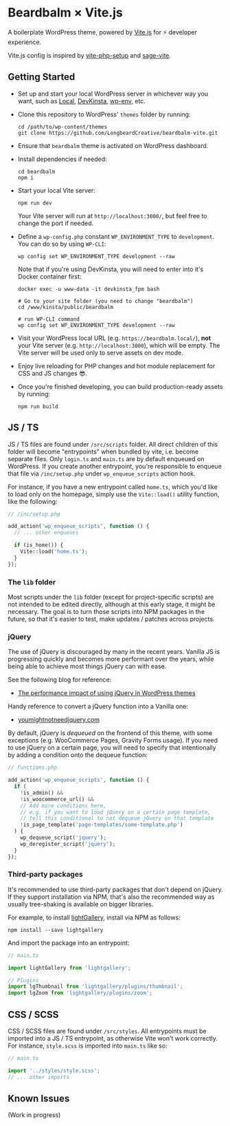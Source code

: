 # Beardbalm &times; Vite.js

A boilerplate WordPress theme, powered by [Vite.js](https://vitejs.dev/) for ⚡️ developer experience.

Vite.js config is inspired by [vite-php-setup](https://github.com/andrefelipe/vite-php-setup) and [sage-vite](https://github.com/8bit-echo/sage-vite).

## Getting Started

- Set up and start your local WordPress server in whichever way you want, such as [Local](https://localwp.com/), [DevKinsta](https://kinsta.com/devkinsta/), [wp-env](https://developer.wordpress.org/block-editor/reference-guides/packages/packages-env/), etc.

- Clone this repository to WordPress' `themes` folder by running:

  ```shell
  cd /path/to/wp-content/themes
  git clone https://github.com/LongbeardCreative/beardbalm-vite.git
  ```

- Ensure that `beardbalm` theme is activated on WordPress dashboard.

- Install dependencies if needed:

  ```shell
  cd beardbalm
  npm i
  ```

- Start your local Vite server:

  ```shell
  npm run dev
  ```

  Your Vite server will run at `http://localhost:3000/`, but feel free to change the port if needed.

- Define a `wp-config.php` constant `WP_ENVIRONMENT_TYPE` to `development`. You can do so by using `WP-CLI`:

  ```shell
  wp config set WP_ENVIRONMENT_TYPE development --raw
  ```

  Note that if you're using DevKinsta, you will need to enter into it's Docker container first:

  ```shell
  docker exec -u www-data -it devkinsta_fpm bash

  # Go to your site folder (you need to change "beardbalm")
  cd /www/kinsta/public/beardbalm

  # run WP-CLI command
  wp config set WP_ENVIRONMENT_TYPE development --raw
  ```

- Visit your WordPress local URL (e.g. `https://beardbalm.local/`), **not** your Vite server (e.g. `http://localhost:3000`), which will be empty. The Vite server will be used only to serve assets on dev mode.

- Enjoy live reloading for PHP changes and hot module replacement for CSS and JS changes 😎.

- Once you're finished developing, you can build production-ready assets by running:

  ```
  npm run build
  ```

## JS / TS

JS / TS files are found under `/src/scripts` folder. All direct children of this folder will become "entrypoints" when bundled by vite, i.e. become separate files. Only `login.ts` and `main.ts` are by default enqueued on WordPress. If you create another entrypoint, you're responsible to enqueue that file via `/inc/setup.php` under `wp_enqueue_scripts` action hook.

For instance, if you have a new entrypoint called `home.ts`, which you'd like to load only on the homepage, simply use the `Vite::load()` utility function, like the following:

```php
// /inc/setup.php

add_action('wp_enqueue_scripts', function () {
  // ... other enqueues

  if (is_home()) {
    Vite::load('home.ts');
  }
});
```

### The `lib` folder

Most scripts under the `lib` folder (except for project-specific scripts) are not intended to be edited directly, although at this early stage, it might be necessary. The goal is to turn those scripts into NPM packages in the future, so that it's easier to test, make updates / patches across projects.

### jQuery

The use of jQuery is discouraged by many in the recent years. Vanilla JS is progressing quickly and becomes more performant over the years, while being able to achieve most things jQuery can with ease.

See the following blog for reference:

- [The performance impact of using jQuery in WordPress themes](https://make.wordpress.org/themes/2021/10/04/the-performance-impact-of-using-jquery-in-wordpress-themes/)

Handy reference to convert a jQuery function into a Vanilla one:

- [youmightnotneedjquery.com](https://youmightnotneedjquery.com/)

By default, jQuery is _dequeued_ on the frontend of this theme, with some exceptions (e.g. WooCommerce Pages, Gravity Forms usage). If you need to use jQuery on a certain page, you will need to specify that intentionally by adding a condition onto the dequeue function:

```php
// functions.php

add_action('wp_enqueue_scripts', function () {
  if (
    !is_admin() &&
    !is_woocommerce_url() &&
    // Add more conditions here,
    // e.g. if you want to load jQuery on a certain page template,
    // tell this conditional to not dequeue jQuery on that template
    !is_page_template('page-templates/some-template.php')
  ) {
    wp_dequeue_script('jquery');
    wp_deregister_script('jquery');
  }
});
```

### Third-party packages

It's recommended to use third-party packages that don't depend on jQuery. If they support installation via NPM, that's also the recommended way as usually tree-shaking is available on bigger libraries.

For example, to install [lightGallery](https://github.com/sachinchoolur/lightGallery), install via NPM as follows:

```shell
npm install --save lightgallery
```

And import the package into an entrypoint:

```ts
// main.ts

import lightGallery from 'lightgallery';

// Plugins
import lgThumbnail from 'lightgallery/plugins/thumbnail';
import lgZoom from 'lightgallery/plugins/zoom';
```

## CSS / SCSS

CSS / SCSS files are found under `/src/styles`. All entrypoints must be imported into a JS / TS entrypoint, as otherwise Vite won't work correctly. For instance, `style.scss` is imported into `main.ts` like so:

```ts
// main.ts

import '../styles/style.scss';
// ... other imports
```

## Known Issues

(Work in progress)
